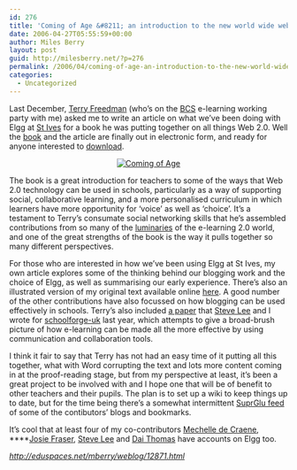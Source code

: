 ```yaml
---
id: 276
title: 'Coming of Age &#8211; an introduction to the new world wide web'
date: 2006-04-27T05:55:59+00:00
author: Miles Berry
layout: post
guid: http://milesberry.net/?p=276
permalink: /2006/04/coming-of-age-an-introduction-to-the-new-world-wide-web/
categories:
  - Uncategorized
---
```

Last December, [Terry Freedman](http://www.terry-freedman.org.uk/index.php) (who&#8217;s on the [BCS](http://bcs.org.uk/) e-learning working party with me) asked me to write an article on what we&#8217;ve been doing with Elgg at [St Ives](http://stiveshaslemere.com/) for a book he was putting together on all things Web 2.0. Well the [book](http://www.terry-freedman.org.uk/db/web2/) and the article are finally out in electronic form, and ready for anyone interested to [download](http://stiveshaslemere.com/mgb/Coming_of_age.pdf).

<p align="center">
  <a href="http://stiveshaslemere.com/mgb/Coming_of_age.pdf"><img style="border: 0pt none" src="http://eduspaces.net/mberry/files/1387/5619/comingofage.jpg" border="0" alt="Coming of Age" /></a>
</p>

<p align="left">
  <!--more-->
</p>

<p align="left">
  The book is a great introduction for teachers to some of the ways that Web 2.0 technology can be used in schools, particularly as a way of supporting social, collaborative learning, and a more personalised curriculum in which learners have more opportunity for &#8216;voice&#8217; as well as &#8216;choice&#8217;. It&#8217;s a testament to Terry&#8217;s consumate social networking skills that he&#8217;s assembled contributions from so many of the <a href="http://www.terry-freedman.org.uk/db/web2/doc_page2.html">luminaries</a> of the e-learning 2.0 world, and one of the great strengths of the book is the way it pulls together so many different perspectives.
</p>

<p align="left">
  For those who are interested in how we&#8217;ve been using Elgg at St Ives, my own article explores some of the thinking behind our blogging work and the choice of Elgg, as well as summarising our early experience. There&#8217;s also an illustrated version of my original text available online <a href="http://elgg.net/mberry/files/-1/3567/primary_blogging.pdf">here</a>. A good number of the other contributions have also focussed on how blogging can be used effectively in schools. Terry&#8217;s also included <a href="http://www.schoolforge.org.uk/index.php/Effective_eLearning_through_Collaboration">a paper</a> that <a href="http://elgg.net/stevelee/">Steve Lee</a> and I wrote for <a href="http://www.schoolforge.org.uk/">schoolforge-uk</a> last year, which attempts to give a broad-brush picture of how e-learning can be made all the more effective by using communication and collaboration tools.
</p>

<p align="left">
  I think it fair to say that Terry has not had an easy time of it putting all this together, what with Word corrupting the text and lots more content coming in at the proof-reading stage, but from my perspective at least, it&#8217;s been a great project to be involved with and I hope one that will be of benefit to other teachers and their pupils. The plan is to set up a wiki to keep things up to date, but for the time being there&#8217;s a somewhat intermittent <a href="http://web2booklet.suprglu.com/">SuprGlu feed </a>of some of the contibutors&#8217; blogs and bookmarks.
</p>

It&#8217;s cool that at least four of my co-contributors [Mechelle de Craene](http://elgg.net/mechelledc/weblog/), ****[Josie Fraser](http://elgg.net/josiefraser/), [Steve Lee](http://elgg.net/stevelee/) and [Dai Thomas](http://elgg.net/daithomas/) have accounts on Elgg too.

_<http://eduspaces.net/mberry/weblog/12871.html>_
